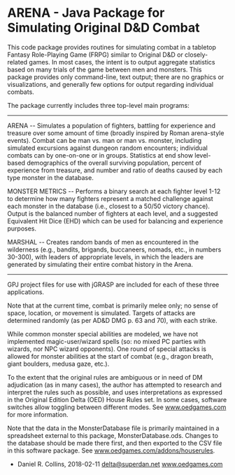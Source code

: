 ARENA - Java Package for Simulating Original D&D Combat
========================================================

This code package provides routines for simulating combat in
a tabletop Fantasy Role-Playing Game (FRPG) similar to Original D&D
or closely-related games. In most cases, the intent is to output
aggregate statistics based on many trials of the game between men and 
monsters. This package provides only command-line, text output; there 
are no graphics or visualizations, and generally few options for output 
regarding individual combats. 

The package currently includes three top-level main programs:

-----------------------------------------------------------------

ARENA -- Simulates a population of fighters, battling for
experience and treasure over some amount of time (broadly inspired by 
Roman arena-style events). Combat can be man vs. man or man vs.
monster, including simulated excursions against dungeon random 
encounters; individual combats can by one-on-one or in groups. Statistics
at end show level-based demographics of the overall surviving population,
percent of experience from treasure, and number and ratio of deaths
caused by each type monster in the database. 

MONSTER METRICS -- Performs a binary search at each fighter level 1-12
to determine how many fighters represent a matched challenge against
each monster in the database (i.e., closest to a 50/50 victory chance).
Output is the balanced number of fighters at each level, and a suggested
Equivalent Hit Dice (EHD) which can be used for balancing and
experience purposes.

MARSHAL -- Creates random bands of men as encountered in the wilderness
(e.g., bandits, brigands, buccaneers, nomads, etc., in numbers 30-300),
with leaders of appropriate levels, in which the leaders are generated
by simulating their entire combat history in the Arena. 

-----------------------------------------------------------------

GPJ project files for use with jGRASP are included for each of these
three applications.

Note that at the current time, combat is primarily melee only; no sense
of space, location, or movement is simulated. Targets of attacks are 
determined randomly (as per AD&D DMG p. 63 and 70), with each strike. 

While common monster special abilities are modeled, we have not implemented 
magic-user/wizard spells (so: no mixed PC parties with wizards, nor NPC wizard 
opponents). One round of special attacks is allowed for monster abilities
at the start of combat (e.g., dragon breath, giant boulders, medusa gaze, etc.). 

To the extent that the original rules are ambiguous or in need of DM
adjudication (as in many cases), the author has attempted to research 
and interpret the rules such as possible, and uses interpretations
as expressed in the Original Edition Delta (OED) House Rules set. In some
cases, software switches allow toggling between different modes. See
www.oedgames.com for more information. 

Note that the data in the MonsterDatabase file is primarily maintained 
in a spreadsheet external to this package, MonsterDatabase.ods. Changes
to the database should be made there first, and then exported to the CSV 
file in this software package. See www.oedgames.com/addons/houserules.

- Daniel R. Collins, 2018-02-11
delta@superdan.net
www.oedgames.com

